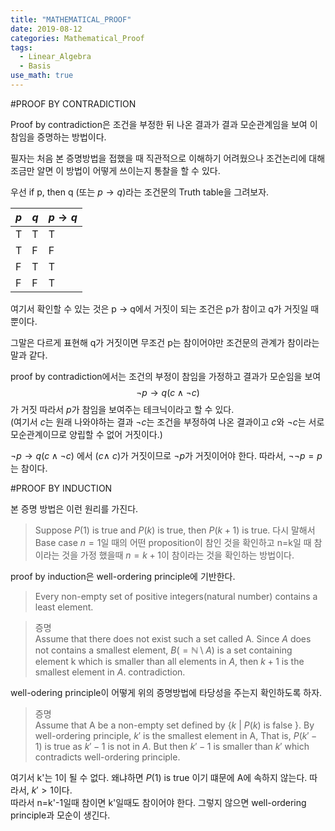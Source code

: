 ```yaml
---
title: "MATHEMATICAL_PROOF"
date: 2019-08-12
categories: Mathematical_Proof
tags:
  - Linear_Algebra
  - Basis
use_math: true
---
```


#PROOF BY CONTRADICTION

Proof by contradiction은 조건을 부정한 뒤 나온 결과가 결과 모순관계임을 보여 이 참임을 증명하는 방법이다.<br>

필자는 처음 본 증명방법을 접했을 때 직관적으로 이해하기 어려웠으나 조건논리에 대해 조금만 알면 이 방법이 어떻게 쓰이는지 통찰을 할 수 있다.<br>

우선 if p, then q (또는 $p \rightarrow  q$)라는 조건문의 Truth table을 그려보자.<br>

| $p$ 	| $q$ 	|  $p \rightarrow  q$ 	|
|---	|---	|---	|
|  T 	|  T 	|  T 	|
|  T 	|  F 	|  F 	|
|  F 	|  T 	|  T 	|
|  F 	|  F 	|  T 	|

여기서 확인할 수 있는 것은 p $\rightarrow$ q에서 거짓이 되는 조건은 p가 참이고 q가 거짓일 때 뿐이다.<br>

그말은 다르게 표현해 q가 거짓이면 무조건 p는 참이어야만 조건문의 관계가 참이라는 말과 같다.<br>

proof by contradiction에서는 조건의 부정이 참임을 가정하고 결과가 모순임을 보여<br>
$$\neg p \rightarrow q(c \land \neg c)$$
가 거짓 따라서 $p$가 참임을 보여주는 테크닉이라고 할 수 있다.<br>
(여기서 $c$는 원래 나와야하는 결과 $\neg c$는 조건을 부정하여 나온 결과이고 $c$와 $\neg c$는 서로 모순관계이므로 양립할 수 없어 거짓이다.)<br>

$\neg p \rightarrow q(c \land \neg c)$ 에서 $(c \land ~c)$가 거짓이므로 $\neg p$가 거짓이어야 한다. 따라서, $\neg \neg p = p$는 참이다.

#PROOF BY INDUCTION

본 증명 방법은 이런 원리를 가진다.

>Suppose $P(1)$ is true and $P(k)$ is true, then $P(k+1)$ is true.
다시 말해서
Base case $n=1$일 때의 어떤 proposition이 참인 것을 확인하고 n=k일 때 참이라는 것을 가정 했을때 $n=k+1$이 참이라는 것을 확인하는 방법이다.

proof by induction은 well-ordering principle에 기반한다.

>Every non-empty set of positive integers(natural number) contains a least element.

>증명<br>
>Assume that there does not exist such a set called A. Since $A$ does not contains a smallest element, $B(= \mathbb{N} \setminus A)$ is a set containing element k which is smaller than all elements in $A$, then $k+1$ is the smallest element in $A$. contradiction.

well-odering principle이 어떻게 위의 증명방법에 타당성을 주는지 확인하도록 하자.

>증명<br>
>Assume that A be a non-empty set defined by $\lbrace k$ | $P(k)$ is false $\rbrace$. By well-ordering principle, $k'$ is the smallest element in A, That is, $P(k'-1)$ is true as $k'-1$ is not in $A$. But then $k'-1$ is smaller than $k'$ which contradicts well-ordering principle.

여기서 k'는 1이 될 수 없다. 왜냐하면 $P(1)$ is true 이기 떄문에 A에 속하지 않는다. 따라서, $k'>1$이다.<br>
따라서 n=k'-1일때 참이면 k'일때도 참이어야 한다. 그렇지 않으면 well-ordering principle과 모순이 생긴다.
